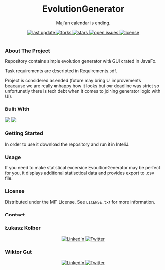 <div align="center">
  
  <h1> EvolutionGenerator </h1>
  <p> Maj'an calendar is ending.  </p>
  
  <div>
    <a href="">
      <img src="https://img.shields.io/github/last-commit/psp515/EvolutionGenerator" alt="last update" />
    </a>
    <a href="https://github.com/psp515/EvolutionGenerator/network/members">
      <img src="https://img.shields.io/github/forks/psp515/EvolutionGenerator" alt="forks" />
    </a>
    <a href="https://github.com/psp515/EvolutionGenerator/stargazers">
      <img src="https://img.shields.io/github/stars/psp515/EvolutionGenerator" alt="stars" />
    </a>
    <a href="https://github.com/psp515/EvolutionGenerator/issues/">
      <img src="https://img.shields.io/github/issues/psp515/EvolutionGenerator" alt="open issues" />
    </a>
    <a href="https://github.com/psp515/EvolutionGenerator/blob/master/LICENSE">
      <img src="https://img.shields.io/github/license/psp515/EvolutionGenerator" alt="license" />
    </a>
  </div>
</div>  

<br/>

### About The Project

Repository contains simple evolution generator with GUI crated in JavaFx.

Task requirements are descripted in Requirements.pdf.

Project is considered as ended (future may bring UI improvements beacause we are really unhappy how it looks but our deadline was strict so unfortunetly there is tech debt when it comes to joining generator logic with UI).

### Built With

<div>
  <a>
    <img src="https://img.shields.io/badge/-Java-FFFFFF?logo=java" />
  </a>
    <a>
    <img src="https://img.shields.io/badge/-JavaFx-FFFFFF?logo=javafx" />
  </a>
</div>

### Getting Started

In order to use it download the repository and run it in InteliJ.

### Usage 

If you need to make statistical excersice EvoultionGenerator may be perfect for you, it displays additional statisctical data and provides export to .csv file.

### License

Distributed under the MIT License. See `LICENSE.txt` for more information.

### Contact

### Łukasz Kolber 
<div align="center">
  <a href="https://www.linkedin.com/in/lukasz-psp515-kolber/">
    <img src="https://img.shields.io/badge/LinkedIn-0077B5?style=for-the-badge&logo=linkedin&logoColor=white" alt="LinkedIn" />
  </a>
  <a href="https://twitter.com/psp515">
    <img src="https://img.shields.io/badge/Twitter-1DA1F2?style=for-the-badge&logo=twitter&logoColor=white" alt="Twitter" />
  </a>
</div>

### Wiktor Gut
<div align="center">
  <a href="">
    <img src="https://img.shields.io/badge/LinkedIn-0077B5?style=for-the-badge&logo=linkedin&logoColor=white" alt="LinkedIn" />
  </a>
  <a href="">
    <img src="https://img.shields.io/badge/Twitter-1DA1F2?style=for-the-badge&logo=twitter&logoColor=white" alt="Twitter" />
  </a>
</div>

